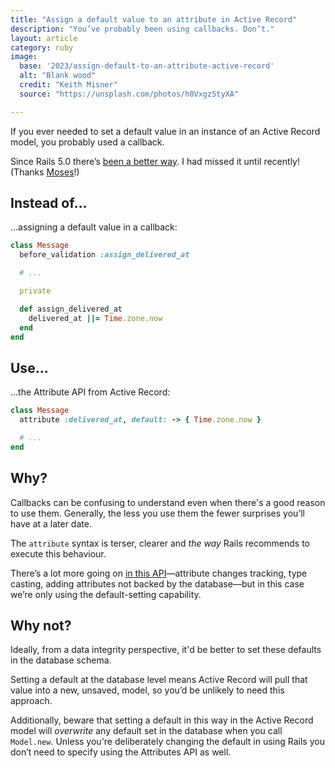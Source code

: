 ```yaml
---
title: "Assign a default value to an attribute in Active Record"
description: "You’ve probably been using callbacks. Don’t."
layout: article
category: ruby
image:
  base: '2023/assign-default-to-an-attribute-active-record'
  alt: "Blank wood"
  credit: "Keith Misner"
  source: "https://unsplash.com/photos/h0Vxgz5tyXA"

---
```


If you ever needed to set a default value in an instance of an Active Record model, you probably used a callback.

Since Rails 5.0 there’s [been a better way](https://edgeguides.rubyonrails.org/5_0_release_notes.html#active-record-attributes-api). I had missed it until recently! (Thanks [Moses](https://twitter.com/Gathukumose/status/1615298667031797760)!)


## Instead of…

…assigning a default value in a callback:

```ruby
class Message
  before_validation :assign_delivered_at

  # ...

  private

  def assign_delivered_at
    delivered_at ||= Time.zone.now
  end
end
```


## Use…

…the Attribute API from Active Record:

```ruby
class Message
  attribute :delivered_at, default: -> { Time.zone.now }

  # ...
end
```


## Why?

Callbacks can be confusing to understand even when there's a good reason to use them. Generally, the less you use them the fewer surprises you’ll have at a later date.

The `attribute` syntax is terser, clearer and _the way_ Rails recommends to execute this behaviour.

There’s a lot more going on [in this API](https://api.rubyonrails.org/classes/ActiveRecord/Attributes/ClassMethods.html)—attribute changes tracking, type casting, adding attributes not backed by the database—but in this case we’re only using the default-setting capability.


## Why not?

Ideally, from a data integrity perspective, it'd be better to set these defaults in the database schema.

Setting a default at the database level means Active Record will pull that value into a new, unsaved, model, so you’d be unlikely to need this approach.

Additionally, beware that setting a default in this way in the Active Record model will _overwrite_ any default set in the database when you call `Model.new`. Unless you're deliberately changing the default in using Rails you don’t need to specify using the Attributes API as well.
